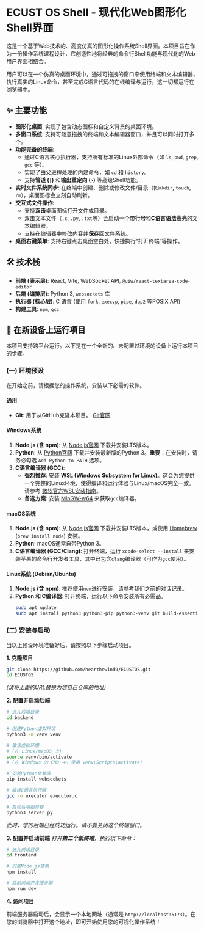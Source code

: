 
# ECUST OS Shell - 现代化Web图形化Shell界面

这是一个基于Web技术的、高度仿真的图形化操作系统Shell界面。本项目旨在作为一份操作系统课程设计，它创造性地将经典的命令行Shell功能与现代化的Web用户界面相结合。

用户可以在一个仿真的桌面环境中，通过可拖拽的窗口来使用终端和文本编辑器，执行真实的Linux命令，甚至完成C语言代码的在线编译与运行，这一切都运行在浏览器中。

## ✨ 主要功能

  * **图形化桌面**: 实现了包含动态图标和自定义背景的桌面环境。
  * **多窗口系统**: 支持可随意拖拽的终端和文本编辑器窗口，并且可以同时打开多个。
  * **功能完备的终端**:
      * 通过C语言核心执行器，支持所有标准的Linux外部命令（如 `ls`, `pwd`, `grep`, `gcc` 等）。
      * 实现了由父进程处理的内建命令，如 `cd` 和 `history`。
      * 支持**管道 (`|`)** 和**输出重定向 (`>`)** 等高级Shell功能。
  * **实时文件系统同步**: 在终端中创建、删除或修改文件/目录（如`mkdir`, `touch`, `rm`），桌面图标会立刻自动刷新。
  * **交互式文件操作**:
      * 支持**双击**桌面图标打开文件或目录。
      * 双击文本文件（`.c`, `.py`, `.txt`等）会启动一个带**行号**和**C语言语法高亮**的文本编辑器。
      * 支持在编辑器中修改内容并**保存**回文件系统。
  * **桌面右键菜单**: 支持右键点击桌面空白处，快捷执行“打开终端”等操作。

## 🛠️ 技术栈

  * **前端 (表示层)**: React, Vite, WebSocket API, `@uiw/react-textarea-code-editor`
  * **后端 (编排层)**: Python 3, `websockets` 库
  * **执行器 (核心层)**: C 语言 (使用 `fork`, `execvp`, `pipe`, `dup2` 等POSIX API)
  * **构建工具**: `npm`, `gcc`

## 🚀 在新设备上运行项目

本项目支持跨平台运行。以下是在一个全新的、未配置过环境的设备上运行本项目的步骤。

### (一) 环境预设

在开始之前，请根据您的操作系统，安装以下必需的软件。

#### **通用**

  * **Git**: 用于从GitHub克隆本项目。 [Git官网](https://git-scm.com/downloads)

#### **Windows系统**

1.  **Node.js (含 npm)**: 从 [Node.js官网](https://nodejs.org/) 下载并安装LTS版本。
2.  **Python**: 从 [Python官网](https://www.python.org/downloads/) 下载并安装最新版的Python 3。**重要**：在安装时，请务必勾选 `Add Python to PATH` 选项。
3.  **C语言编译器 (GCC)**:
      * **强烈推荐**: 安装 **WSL (Windows Subsystem for Linux)**。这会为您提供一个完整的Linux环境，使得编译和运行体验与Linux/macOS完全一致。请参考 [微软官方WSL安装指南](https://learn.microsoft.com/zh-cn/windows/wsl/install)。
      * **备选方案**: 安装 [MinGW-w64](https://www.mingw-w64.org/) 来获取`gcc`编译器。

#### **macOS系统**

1.  **Node.js (含 npm)**: 从 [Node.js官网](https://nodejs.org/) 下载并安装LTS版本，或使用 [Homebrew](https://brew.sh) (`brew install node`) 安装。
2.  **Python**: macOS通常自带Python 3。
3.  **C语言编译器 (GCC/Clang)**: 打开终端，运行 `xcode-select --install` 来安装苹果的命令行开发者工具，其中已包含`clang`编译器（可作为`gcc`使用）。

#### **Linux系统 (Debian/Ubuntu)**

1.  **Node.js (含 npm)**: 推荐使用`nvm`进行安装，请参考我们之前的对话记录。
2.  **Python 和 C编译器**: 打开终端，运行以下命令安装所有必需品。
    ```bash
    sudo apt update
    sudo apt install python3 python3-pip python3-venv git build-essential
    ```

### (二) 安装与启动

当以上预设环境准备好后，请按照以下步骤启动项目。

**1. 克隆项目**

```bash
git clone https://github.com/hearthewind9/ECUSTOS.git
cd ECUSTOS
```

*(请将上面的URL替换为您自己仓库的地址)*

**2. 配置并启动后端**

```bash
# 进入后端目录
cd backend

# 创建Python虚拟环境
python3 -m venv venv

# 激活虚拟环境
# (在 Linux/macOS 上)
source venv/bin/activate
# (在 Windows 的 CMD 中，使用 venv\Scripts\activate)

# 安装Python依赖库
pip install websockets

# 编译C语言执行器
gcc -o executor executor.c

# 启动后端服务器
python3 server.py
```

*此时，您的后端已经成功运行。请不要关闭这个终端窗口。*

**3. 配置并启动前端**
*打开**第二个新终端**，执行以下命令：*

```bash
# 进入前端目录
cd frontend

# 安装Node.js依赖
npm install

# 启动前端开发服务器
npm run dev
```

**4. 访问项目**

前端服务器启动后，会显示一个本地网址（通常是 `http://localhost:5173`）。在您的浏览器中打开这个地址，即可开始使用您的可视化操作系统！
